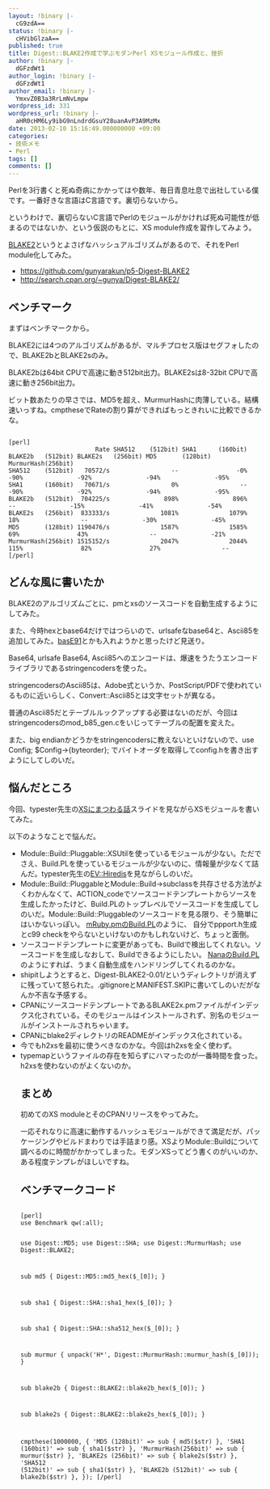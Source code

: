 ```yaml
---
layout: !binary |-
  cG9zdA==
status: !binary |-
  cHVibGlzaA==
published: true
title: Digest::BLAKE2作成で学ぶモダンPerl XSモジュール作成と、挫折
author: !binary |-
  dGFzdWt1
author_login: !binary |-
  dGFzdWt1
author_email: !binary |-
  YmxvZ0B3a3RrLmNvLmpw
wordpress_id: 331
wordpress_url: !binary |-
  aHR0cHM6Ly9ibG9nLndrdGsuY28uanAvP3A9MzMx
date: 2013-02-10 15:16:49.000000000 +09:00
categories:
- 技術メモ
- Perl
tags: []
comments: []
---
```

Perlを3行書くと死ぬ奇病にかかってはや数年、毎日青息吐息で出社している僕です。一番好きな言語はC言語です。裏切らないから。

というわけで、裏切らないC言語でPerlのモジュールがかければ死ぬ可能性が低まるのではないか、という仮説のもとに、XS module作成を習作してみよう。

<a href="https://blake2.net/">BLAKE2</a>というとよさげなハッシュアルゴリズムがあるので、それをPerl module化してみた。

<ul>
<li><a href="https://github.com/gunyarakun/p5-Digest-BLAKE2">https://github.com/gunyarakun/p5-Digest-BLAKE2</a></li>
<li><a href="http://search.cpan.org/~gunya/Digest-BLAKE2/">http://search.cpan.org/~gunya/Digest-BLAKE2/</a></li>
</ul>

<h2>ベンチマーク</h2>

まずはベンチマークから。

BLAKE2には4つのアルゴリズムがあるが、マルチプロセス版はセグフォしたので、BLAKE2bとBLAKE2sのみ。

BLAKE2bは64bit CPUで高速に動き512bit出力。BLAKE2sは8-32bit CPUで高速に動き256bit出力。

ビット数あたりの早さでは、MD5を超え、MurmurHashに肉薄している。結構速いっすね。cmptheseでRateの割り算ができればもっときれいに比較できるかな。

<code>
[perl]
                        Rate SHA512    (512bit) SHA1      (160bit) BLAKE2b   (512bit) BLAKE2s   (256bit) MD5       (128bit) MurmurHash(256bit)
SHA512    (512bit)   70572/s                 --                -0%               -90%               -92%               -94%               -95%
SHA1      (160bit)   70671/s                 0%                 --               -90%               -92%               -94%               -95%
BLAKE2b   (512bit)  704225/s               898%               896%                 --               -15%               -41%               -54%
BLAKE2s   (256bit)  833333/s              1081%              1079%                18%                 --               -30%               -45%
MD5       (128bit) 1190476/s              1587%              1585%                69%                43%                 --               -21%
MurmurHash(256bit) 1515152/s              2047%              2044%               115%                82%                27%                 --
[/perl]
</code>

<h2>どんな風に書いたか</h2>

BLAKE2のアルゴリズムごとに、pmとxsのソースコードを自動生成するようにしてみた。

また、今時hexとbase64だけではつらいので、urlsafeなbase64と、Ascii85を追加してみた。<a href="http://base91.sourceforge.net/">basE91</a>とかも入れようかと思ったけど見送り。

Base64, urlsafe Base64, Ascii85へのエンコードは、爆速をうたうエンコードライブラリであるstringencodersを使った。

stringencodersのAscii85は、Adobe式というか、PostScript/PDFで使われているものに近いらしく、Convert::Ascii85とは文字セットが異なる。

普通のAscii85だとテーブルルックアップする必要はないのだが、今回はstringencodersのmod_b85_gen.cをいじってテーブルの配置を変えた。

また、big endianかどうかをstringencodersに教えないといけないので、use Config; $Config->{byteorder}; でバイトオーダを取得してconfig.hを書き出すようにしてしのいだ。

<h2>悩んだところ</h2>

今回、typester先生の<a href="https://speakerdeck.com/typester/xsnimatuwaruhua">XSにまつわる話</a>スライドを見ながらXSモジュールを書いてみた。

以下のようなことで悩んだ。

<ul>
<li>
Module::Build::Pluggable::XSUtilを使っているモジュールが少ない。ただでさえ、Build.PLを使っているモジュールが少ないのに、情報量が少なくて詰んだ。typester先生の<a href="https://github.com/typester/EV-Hiredis">EV::Hiredis</a>を見ながらしのいだ。
</li>
<li>
Module::Build::PluggableとModule::Build->subclassを共存させる方法がよくわかんなくて、ACTION_codeでソースコードテンプレートからソースを生成したかったけど、Build.PLのトップレベルでソースコードを生成してしのいだ。Module::Build::Pluggableのソースコードを見る限り、そう簡単にはいかないっぽい。
<a href="https://github.com/tokuhirom/mRuby.pm/blob/master/Build.PL">mRuby.pmのBuild.PL</a>のように、
自分でppport.h生成とc99 checkをやらないといけないのかもしれないけど、ちょっと面倒。
</li>
<li>
ソースコードテンプレートに変更があっても、Buildで検出してくれない。ソースコードを生成しなおして、Buildできるようにしたい。
<a href="https://github.com/tokuhirom/Nana/blob/master/Build.PL">NanaのBuild.PL</a>のようにすれば、うまく自動生成をハンドリングしてくれるのかな。
</li>
<li>
shipitしようとすると、Digest-BLAKE2-0.01/というディレクトリが消えずに残っていて怒られた。.gitignoreとMANIFEST.SKIPに書いてしのいだがなんか不吉な予感する。
</li>
<li>
CPANにソースコードテンプレートであるBLAKE2x.pmファイルがインデックス化されている。そのモジュールはインストールされず、別名のモジュールがインストールされちゃいます。
</li>
<li>
CPANにblake2ディレクトリのREADMEがインデックス化されている。
</li>
<li>
今でもh2xsを最初に使うべきなのかな。今回はh2xsを全く使わず。
</li>
<li>
typemapというファイルの存在を知らずにハマったのが一番時間を食った。h2xsを使わないのがよくないのか。
</li>

<h2>まとめ</h2>

初めてのXS moduleとそのCPANリリースをやってみた。

一応それなりに高速に動作するハッシュモジュールができて満足だが、パッケージングやビルドまわりでは手詰まり感。XSよりModule::Buildについて調べるのに時間がかかってしまった。モダンXSってどう書くのがいいのか、ある程度テンプレがほしいですね。

<h2>ベンチマークコード</h2>

<code>
[perl]
use Benchmark qw(:all);

use Digest::MD5;
use Digest::SHA;
use Digest::MurmurHash;
use Digest::BLAKE2;

sub md5 {
  Digest::MD5::md5_hex($_[0]);
}

sub sha1 {
  Digest::SHA::sha1_hex($_[0]);
}

sub sha1 {
  Digest::SHA::sha512_hex($_[0]);
}

sub murmur {
  unpack('H*', Digest::MurmurHash::murmur_hash($_[0]));
}

sub blake2b {
  Digest::BLAKE2::blake2b_hex($_[0]);
}

sub blake2s {
  Digest::BLAKE2::blake2s_hex($_[0]);
}

cmpthese(1000000, {
    'MD5       (128bit)' => sub { md5($str) },
    'SHA1      (160bit)' => sub { sha1($str) },
    'MurmurHash(256bit)' => sub { murmur($str) },
    'BLAKE2s   (256bit)' => sub { blake2s($str) },
    'SHA512    (512bit)' => sub { sha1($str) },
    'BLAKE2b   (512bit)' => sub { blake2b($str) },
});
[/perl]
</code>

